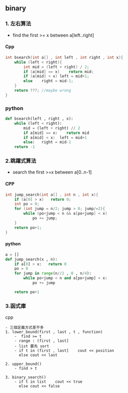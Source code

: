 ## binary 
### 1. 左右算法
- find the first >= x between a[left..right]
#### Cpp
```cpp
int bsearch(int a[] , int left , int right , int x){
    while (left < right){
        int mid = (left + right) / 2;
        if (a[mid] == x)    return mid;
        if (a[mid] < x) left = mid+1;
        else    right = mid-1;
    }
    return ???; //maybe wrong
}
```

### python
```python
def bsearch(left , right , x):
    while (left < right):
        mid = (left + right) // 2
        if a[mid] == x:    return mid
        if a[mid] < x:  left = mid+1
        else:   right = mid-1
    return -1
```
### 2.跳躍式算法  
- search the first >=x between a[0..n-1]
#### CPP
```cpp
int jump_search(int a[] , int n , int x){
    if (a[0] > x)   return 0;
    int po = 0;
    for (int jump = n/2; jump > 0; jump/=2){
        while (po+jump < n && a[po+jump] < x)
            po += jump;
    }
    return po+1;
}
```

#### python 
```python
a = []
def jump_search(x , n):
    if a[0] > x:   return 0
    po = 0
    for jump in range(n//2 , 0 , n/4):
        while po+jump < n and a[po+jump] < x:
            po += jump

    return po+1
```

### 3.函式庫
cpp
```
- 三個定義方式差不多
1. lower_bound(first , last , t , function)
    -  find >= t
    - range : (first , last]
    - list 要先 sort
    - if t in (first , last]    cout << position
      else cout << last

2. upper_bound()
    - find > t

3. binary_search()
    - if t in list    cout << true
      else cout << false
```
